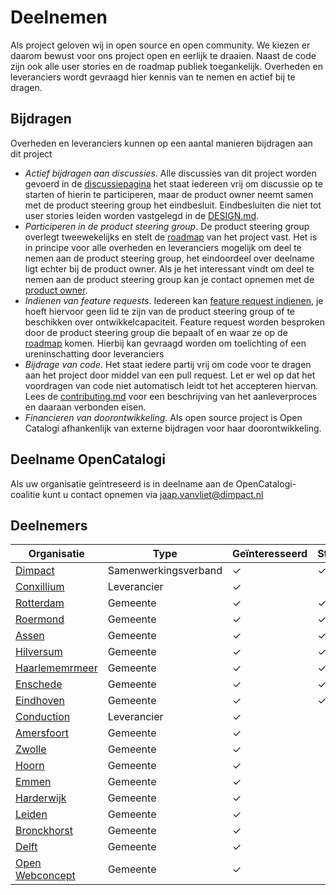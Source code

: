 # Deelnemen

Als project geloven wij in open source en open community. We kiezen er daarom bewust voor ons project open en eerlijk te draaien. Naast de code zijn ook alle user stories en de roadmap publiek toegankelijk. Overheden en leveranciers wordt gevraagd hier kennis van te nemen en actief bij te dragen.

## Bijdragen

Overheden en leveranciers kunnen op een aantal manieren bijdragen aan dit project

- *Actief bijdragen aan discussies*.  Alle discussies van dit project worden gevoerd in de [discussiepagina](https://github.com/orgs/OpenCatalogi/discussions) het staat iedereen vrij om discussie op te starten of hierin te participeren, maar de product owner neemt samen met de product steering group het eindbesluit. Eindbesluiten die niet tot user stories leiden worden vastgelegd in de [DESIGN.md](/DESIGN.md).
- *Participeren in de product steering group*. De product steering group overlegt tweewekelijks en stelt de  [roadmap](https://github.com/orgs/OpenCatalogi/projects/1) van het project vast.  Het is in principe voor alle overheden en leveranciers mogelijk om deel te nemen aan de product steering group, het eindoordeel over deelname ligt echter bij de product owner.  Als je het interessant vindt om deel te nemen aan de product steering group kan je contact opnemen met de [product owner](https://github.com/RonaldvCortenberghe).
- *Indienen van feature requests*. Iedereen kan [feature request indienen](https://github.com/OpenCatalogi/.github/issues/new/choose), je hoeft hiervoor geen lid te zijn van de product steering group of te beschikken over ontwikkelcapaciteit.  Feature request worden besproken door de product steering group die bepaalt of en waar ze op de [roadmap](https://github.com/orgs/OpenCatalogi/projects/1) komen. Hierbij kan gevraagd worden om toelichting of een ureninschatting door leveranciers
- *Bijdrage van code*. Het staat iedere partij vrij om code voor te dragen aan het project door middel van een pull request. Let er wel op dat het voordragen van code niet automatisch leidt tot het accepteren hiervan. Lees de [contributing.md](/docs/CONTRIBUTING.md) voor een beschrijving van het aanleverproces en daaraan verbonden eisen.
- *Financieren van doorontwikkeling*. Als open source project is Open Catalogi afhankenlijk van externe bijdragen voor haar doorontwikkeling.

## Deelname OpenCatalogi

Als uw organisatie geïntreseerd is in deelname aan de OpenCatalogi-coalitie kunt u contact opnemen via [jaap.vanvliet@dimpact.nl](jaap.vanvliet@dimpact.nl)

## Deelnemers

| Organisatie                                         | Type                 | Geïnteresseerd | Stuurgroep | Installatie                                        | Financiering |
|-----------------------------------------------------|----------------------|----------------|------------|----------------------------------------------------|--------------|
| [Dimpact](https://www.dimpact.nl)                   | Samenwerkingsverband | ✓              | ✓         | ✓                                                  | ✓           |
| [Conxillium](https://www.conxillium.com)            | Leverancier          | ✓              |           |                                                    |              |
| [Rotterdam](https://www.rotterdam.nl)               | Gemeente             | ✓              | ✓         | ✓                                                  | ✓           |
| [Roermond](https://www.roermond.nl)                 | Gemeente             | ✓              | ✓         |                                                    | ✓            |
| [Assen](https://www.assen.nl)                       | Gemeente             | ✓              | ✓         |                                                    | ✓            |
| [Hilversum](https://www.hilversum.nl)               | Gemeente             | ✓              | ✓         |                                                    | ✓            |
| [Haarlememrmeer](https://haarlemmermeergemeente.nl) | Gemeente             | ✓              | ✓         |                                                    | ✓            |
| [Enschede](https://www.enschede.nl)                 | Gemeente             | ✓              | ✓         |                                                    | ✓            |
| [Eindhoven](https://www.eindhoven.nl)               | Gemeente             | ✓              | ✓         |                                                    | ✓            |
| [Conduction](https://www.conduction.nl)             | Leverancier          | ✓              |           | ✓                                                  |              |
| [Amersfoort](https://www.amersfoort.nl)             | Gemeente             | ✓              |           |                                                    |              |
| [Zwolle](https://www.zwolle.nl)                     | Gemeente             | ✓              |           |                                                    |              |
| [Hoorn](https://www.hoorn.nl)                       | Gemeente             | ✓              |           |                                                    |              |
| [Emmen](https://www.emmen.nl)                       | Gemeente             | ✓              |           |                                                    |              |
| [Harderwijk](https://www.harderwijk.nl)             | Gemeente             | ✓              |           |                                                    |              |
| [Leiden](https://gemeente.leiden.nl)                | Gemeente             | ✓              |           | [link](https://gemeente-leiden.github.io/.github/) |              |
| [Bronckhorst](https://www.bronckhorst.nl)           | Gemeente             | ✓              |           |                                                    |              |
| [Delft](https://www.delft.nl)                       | Gemeente             | ✓              |           |                                                    |              |
| [Open Webconcept](https://openwebconcept.nl/)       | Gemeente             | ✓              |           | ✓                                                  |              |
